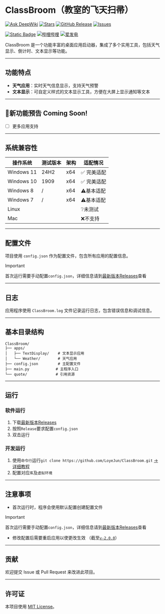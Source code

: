 # ClassBroom（教室的飞天扫帚）
[![Ask DeepWiki](https://deepwiki.com/badge.svg)](https://deepwiki.com/LoyeJun/ClassBroom)
[![Stars](https://img.shields.io/github/stars/JunLoye/ClassBroom?style=flat&logo=data:image/svg%2bxml;base64,PHN2ZyB4bWxucz0iaHR0cDovL3d3dy53My5vcmcvMjAwMC9zdmciIHZlcnNpb249IjEiIHdpZHRoPSIxNiIgaGVpZ2h0PSIxNiI+PHBhdGggZD0iTTggLjI1YS43NS43NSAwIDAgMSAuNjczLjQxOGwxLjg4MiAzLjgxNSA0LjIxLjYxMmEuNzUuNzUgMCAwIDEgLjQxNiAxLjI3OWwtMy4wNDYgMi45Ny43MTkgNC4xOTJhLjc1MS43NTEgMCAwIDEtMS4wODguNzkxTDggMTIuMzQ3bC0zLjc2NiAxLjk4YS43NS43NSAwIDAgMS0xLjA4OC0uNzlsLjcyLTQuMTk0TC44MTggNi4zNzRhLjc1Ljc1IDAgMCAxIC40MTYtMS4yOGw0LjIxLS42MTFMNy4zMjcuNjY4QS43NS43NSAwIDAgMSA4IC4yNVoiIGZpbGw9IiNlYWM1NGYiLz48L3N2Zz4=&logoSize=auto&label=Stars&labelColor=444444&color=eac54f)](https://github.com/JunLoye/ClassBroom/)
[![GitHub Release](https://img.shields.io/github/v/release/JunLoye/ClassBroom?label=Release&logo=github)](https://github.com/JunLoye/ClassBroom/releases/latest)
[![Issues](https://img.shields.io/github/issues/JunLoye/ClassBroom?style=flat&label=Issues&labelColor=444444&color=1F883D&logo=github)](https://github.com/JunLoye/ClassBroom/issues)

[![Static Badge](https://img.shields.io/badge/GitHub-JunLoye-orange)](https://github.com/JunLoye)
[![哔哩哔哩](https://img.shields.io/badge/BiliBili-主页-00A4DB?style=flat&labelColor=444444&logo=bilibili)](https://space.bilibili.com/1106294102/) 
[![爱发电](https://img.shields.io/badge/dynamic/json?url=https%3A%2F%2Fapi.swo.moe%2Fstats%2Fafdian%2Fspencerwoo&query=count&color=282c34&label=%E7%88%B1%E5%8F%91%E7%94%B5&labelColor=946ce6&suffix=+%E5%8F%91%E7%94%B5%E4%BA%BA%E6%AC%A1+%2F+%E6%9C%88&cacheSeconds=3600)](https://afdian.com/a/LoyeJun)

ClassBroom 是一个功能丰富的桌面应用启动器，集成了多个实用工具，包括天气显示、倒计时、文本显示等功能。

---

## 功能特点

- **天气应用**：实时天气信息显示，支持天气预警
- **文本显示**：可自定义样式的文本显示工具，方便在大屏上显示通知等文本

---

## 🚀新功能预告 Coming Soon!
- [ ] 更多应用支持

---

## 系统兼容性

| 操作系统 | 测试版本 | 架构 | 适配情况 |
|---------|------|----------|----------|
| Windows 11 | 24H2 | x64 | ✅ 完美适配 |
| Windows 10 | 1909 | x64 | ✅ 完美适配 |
| Windows 8 | / | x64 | ⚠️基本适配 |
| Windows 7 | / | x64 | ⚠️基本适配 |
| Linux |  |  | ❔未测试 |
| Mac |  |  | ❌不支持 |

---

## 配置文件

项目使用 `config.json` 作为配置文件，包含所有应用的配置信息。
> [!IMPORTANT]
> 首次运行需要手动配置`config.json`，详细信息请到[最新版本Releases](https://github.com/LoyeJun/ClassBroom/releases/latest)查看

---

## 日志

应用程序使用 `ClassBroom.log` 文件记录运行日志，包含错误信息和调试信息。

---

## 基本目录结构

```
ClassBroom/
├── apps/
│   ├── TextDisplay/    # 文本显示应用
│   └── Weather/        # 天气应用
├── config.json         # 主配置文件
├── main.py            # 主程序入口
└── quote/             # 引用资源
```

---

## 运行

### 软件运行
1. 下载[最新版本Releases](https://github.com/LoyeJun/ClassBroom/releases/latest)
2. 按照`Release`要求配置`config.json`
3. 双击运行

### 开发运行
1. 使用`命令行`运行`git clone https://github.com/LoyeJun/ClassBroom.git` [→详细教程](https://docs.github.com/zh/get-started/git-basics/about-remote-repositories)
2. 配置对应`库`及`虚拟环境`

---

## 注意事项

- 首次运行时，程序会使用默认配置创建配置文件
> [!IMPORTANT]
> 首次运行需要手动配置`config.json`，详细信息请到[最新版本Releases](https://github.com/LoyeJun/ClassBroom/releases/latest)查看
- 修改配置后需要重启应用以使更改生效 （截至[`v-2.0.0`](https://github.com/LoyeJun/ClassBroom/releases/tag/v-2.0.0)）

---

## 贡献
欢迎提交 Issue 或 Pull Request 来改进此项目。

---

## 许可证
本项目使用 [MIT License](LICENSE)。
